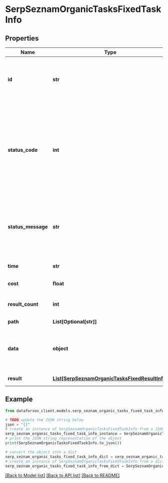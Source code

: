 # SerpSeznamOrganicTasksFixedTaskInfo


## Properties

Name | Type | Description | Notes
------------ | ------------- | ------------- | -------------
**id** | **str** | task identifier unique task identifier in our system in the UUID format | [optional] 
**status_code** | **int** | status code of the task generated by DataForSEO, can be within the following range: 10000-60000 you can find the full list of the response codes here | [optional] 
**status_message** | **str** | informational message of the task you can find the full list of general informational messages here | [optional] 
**time** | **str** | execution time, seconds | [optional] 
**cost** | **float** | total tasks cost, USD | [optional] 
**result_count** | **int** | number of elements in the result array | [optional] 
**path** | **List[Optional[str]]** | URL path | [optional] 
**data** | **object** | contains the same parameters that you specified in the POST request | [optional] 
**result** | [**List[SerpSeznamOrganicTasksFixedResultInfo]**](SerpSeznamOrganicTasksFixedResultInfo.md) | array of results | [optional] 

## Example

```python
from dataforseo_client.models.serp_seznam_organic_tasks_fixed_task_info import SerpSeznamOrganicTasksFixedTaskInfo

# TODO update the JSON string below
json = "{}"
# create an instance of SerpSeznamOrganicTasksFixedTaskInfo from a JSON string
serp_seznam_organic_tasks_fixed_task_info_instance = SerpSeznamOrganicTasksFixedTaskInfo.from_json(json)
# print the JSON string representation of the object
print(SerpSeznamOrganicTasksFixedTaskInfo.to_json())

# convert the object into a dict
serp_seznam_organic_tasks_fixed_task_info_dict = serp_seznam_organic_tasks_fixed_task_info_instance.to_dict()
# create an instance of SerpSeznamOrganicTasksFixedTaskInfo from a dict
serp_seznam_organic_tasks_fixed_task_info_from_dict = SerpSeznamOrganicTasksFixedTaskInfo.from_dict(serp_seznam_organic_tasks_fixed_task_info_dict)
```
[[Back to Model list]](../README.md#documentation-for-models) [[Back to API list]](../README.md#documentation-for-api-endpoints) [[Back to README]](../README.md)



